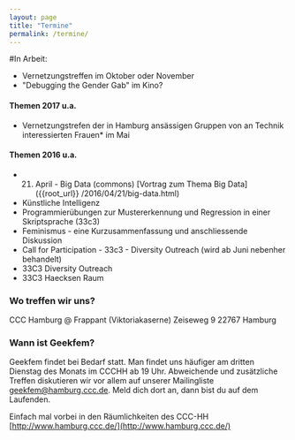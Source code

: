 ```yaml
---
layout: page
title: "Termine"
permalink: /termine/
---
```



#In Arbeit:
* Vernetzungstreffen im Oktober oder November
* "Debugging the Gender Gab" im Kino?

#### Themen 2017 u.a.
* Vernetzungstrefen der in Hamburg ansässigen Gruppen von an Technik interessierten Frauen\* im Mai

#### Themen 2016 u.a.
* 21. April -  Big Data (commons) [Vortrag zum Thema Big Data]({{root_url}} /2016/04/21/big-data.html)
* Künstliche Intelligenz
* Programmierübungen zur Mustererkennung und Regression in einer Skriptsprache (33c3)
* Feminismus - eine Kurzusammenfassung und anschliessende Diskussion
* Call for Participation - 33c3 - Diversity Outreach (wird ab Juni nebenher behandelt)
* 33C3 Diversity Outreach
* 33C3 Haecksen Raum

### Wo treffen wir uns?
CCC Hamburg @ Frappant (Viktoriakaserne)
Zeiseweg 9
22767 Hamburg

### Wann ist Geekfem?
Geekfem findet bei Bedarf statt. Man findet uns häufiger am dritten Dienstag des Monats im CCCHH ab 19 Uhr. Abweichende und zusätzliche Treffen diskutieren wir vor allem auf unserer Mailingliste geekfem@hamburg.ccc.de. Meld dich dort an, dann bist du auf dem Laufenden.

Einfach mal vorbei in den Räumlichkeiten des CCC-HH
[http://www.hamburg.ccc.de/](http://www.hamburg.ccc.de/)
